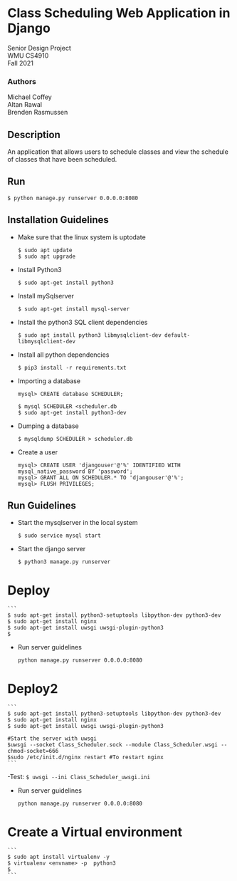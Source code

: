 # Class Scheduling Web Application in Django

Senior Design Project  
WMU CS4910  
Fall 2021

### Authors
Michael Coffey  
Altan Rawal  
Brenden Rasmussen

## Description
An application that allows users to schedule classes and view the schedule of classes that have been scheduled.

## Run

```
$ python manage.py runserver 0.0.0.0:8080
```

## Installation Guidelines

- Make sure that the linux system is uptodate

	```
	$ sudo apt update
	$ sudo apt upgrade
	```

- Install Python3

	```
	$ sudo apt-get install python3
	```

- Install mySqlserver

	```
	$ sudo apt-get install mysql-server
	```

- Install the python3 SQL client dependencies

	```
	$ sudo apt install python3 libmysqlclient-dev default-libmysqlclient-dev
	```

- Install all python dependencies

	```
	$ pip3 install -r requirements.txt
	```
- Importing a database
	```
	mysql> CREATE database SCHEDULER;
	
	$ mysql SCHEDULER <scheduler.db
	$ sudo apt-get install python3-dev
	```


- Dumping a database
	```
	$ mysqldump SCHEDULER > scheduler.db
	```
- Create a user
	```
	mysql> CREATE USER 'djangouser'@'%' IDENTIFIED WITH mysql_native_password BY 'password';
	mysql> GRANT ALL ON SCHEDULER.* TO 'djangouser'@'%';
	mysql> FLUSH PRIVILEGES;
	```

## Run Guidelines

- Start the mysqlserver in the local system
    ```
    $ sudo service mysql start
    ```
- Start the django server
    ```
    $ python3 manage.py runserver
    ```
	
# Deploy

	```
	$ sudo apt-get install python3-setuptools libpython-dev python3-dev
	$ sudo apt-get install nginx
	$ sudo apt-get install uwsgi uwsgi-plugin-python3
	$ 

- Run server guidelines
	```
	python manage.py runserver 0.0.0.0:8080
	```

# Deploy2

	```
	$ sudo apt-get install python3-setuptools libpython-dev python3-dev
	$ sudo apt-get install nginx
	$ sudo apt-get install uwsgi uwsgi-plugin-python3
	
	#Start the server with uwsgi
	$uwsgi --socket Class_Scheduler.sock --module Class_Scheduler.wsgi --chmod-socket=666
	$sudo /etc/init.d/nginx restart #To restart nginx
	```
-Test:
	```
	$ uwsgi --ini Class_Scheduler_uwsgi.ini
	```

- Run server guidelines
	```
	python manage.py runserver 0.0.0.0:8080
	```

# Create a Virtual environment
	```
	$ sudo apt install virtualenv -y
	$ virtualenv <envname> -p  python3
	$
	```